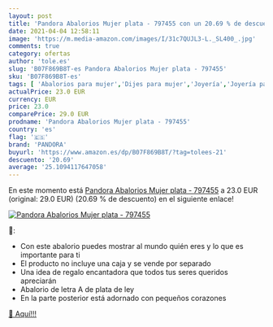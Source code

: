 ```yaml
---
layout: post
title: 'Pandora Abalorios Mujer plata - 797455 con un 20.69 % de descuento'
date: 2021-04-04 12:58:11
image: 'https://m.media-amazon.com/images/I/31c7QUJL3-L._SL400_.jpg'
comments: true
category: ofertas
author: 'tole.es'
slug: 'B07F869B8T-es Pandora Abalorios Mujer plata - 797455'
sku: 'B07F869B8T-es'
tags: [ 'Abalorios para mujer','Dijes para mujer','Joyería','Joyería para mujer','pandora', ]
actualPrice: 23.0 EUR
currency: EUR
price: 23.0
comparePrice: 29.0 EUR
prodname: 'Pandora Abalorios Mujer plata - 797455'
country: 'es'
flag: '🇪🇸'
brand: 'PANDORA'
buyurl: 'https://www.amazon.es/dp/B07F869B8T/?tag=tolees-21'
descuento: '20.69'
average: '25.1094117647058'
---
```


En este momento está [Pandora Abalorios Mujer plata - 797455](https://www.amazon.es/dp/B07F869B8T/?tag=tolees-21) a 23.0 EUR (original: 29.0 EUR) (20.69 %  de descuento) en el siguiente enlace!

[![Pandora Abalorios Mujer plata - 797455](https://m.media-amazon.com/images/I/31c7QUJL3-L._SL400_.jpg)](https://www.amazon.es/dp/B07F869B8T/?tag=tolees-21)

🔎:

- Con este abalorio puedes mostrar al mundo quién eres y lo que es importante para ti
- El producto no incluye una caja y se vende por separado
- Una idea de regalo encantadora que todos tus seres queridos apreciarán
- Abalorio de letra A de plata de ley
- En la parte posterior está adornado con pequeños corazones

[🛒 Aquí!!!](https://www.amazon.es/dp/B07F869B8T/?tag=tolees-21)
